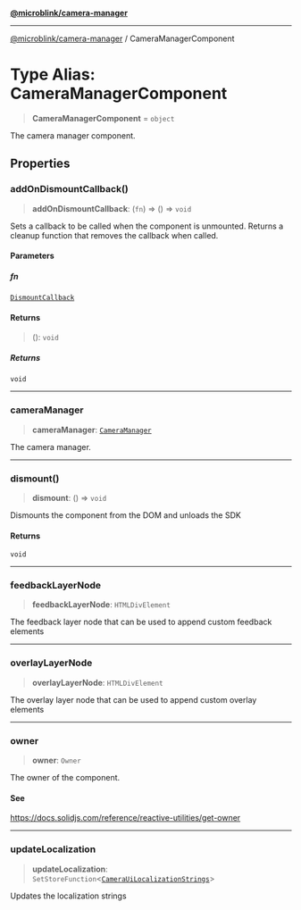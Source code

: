 [**@microblink/camera-manager**](../README.md)

***

[@microblink/camera-manager](../README.md) / CameraManagerComponent

# Type Alias: CameraManagerComponent

> **CameraManagerComponent** = `object`

The camera manager component.

## Properties

### addOnDismountCallback()

> **addOnDismountCallback**: (`fn`) => () => `void`

Sets a callback to be called when the component is unmounted.
Returns a cleanup function that removes the callback when called.

#### Parameters

##### fn

[`DismountCallback`](DismountCallback.md)

#### Returns

> (): `void`

##### Returns

`void`

***

### cameraManager

> **cameraManager**: [`CameraManager`](../classes/CameraManager.md)

The camera manager.

***

### dismount()

> **dismount**: () => `void`

Dismounts the component from the DOM and unloads the SDK

#### Returns

`void`

***

### feedbackLayerNode

> **feedbackLayerNode**: `HTMLDivElement`

The feedback layer node that can be used to append custom feedback elements

***

### overlayLayerNode

> **overlayLayerNode**: `HTMLDivElement`

The overlay layer node that can be used to append custom overlay elements

***

### owner

> **owner**: `Owner`

The owner of the component.

#### See

https://docs.solidjs.com/reference/reactive-utilities/get-owner

***

### updateLocalization

> **updateLocalization**: `SetStoreFunction`\<[`CameraUiLocalizationStrings`](CameraUiLocalizationStrings.md)\>

Updates the localization strings
